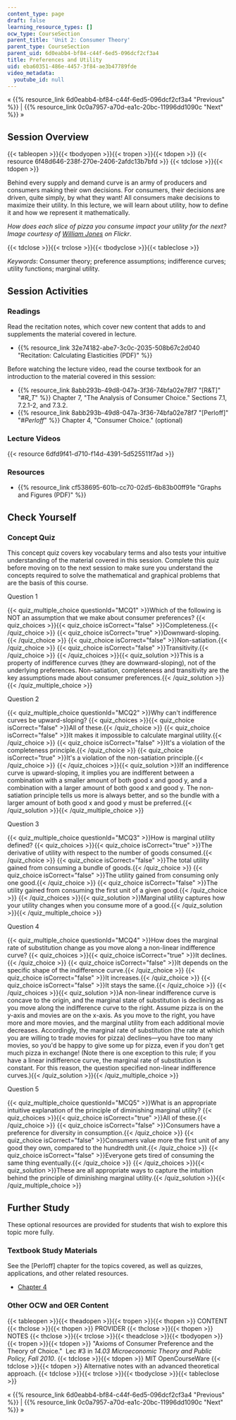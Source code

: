 ```yaml
---
content_type: page
draft: false
learning_resource_types: []
ocw_type: CourseSection
parent_title: 'Unit 2: Consumer Theory'
parent_type: CourseSection
parent_uid: 6d0eabb4-bf84-c44f-6ed5-096dcf2cf3a4
title: Preferences and Utility
uid: eba60351-486e-4457-3f84-ae3b47789fde
video_metadata:
  youtube_id: null
---
```

« {{% resource_link 6d0eabb4-bf84-c44f-6ed5-096dcf2cf3a4 "Previous" %}} | {{% resource_link 0c0a7957-a70d-ea1c-20bc-11996dd1090c "Next" %}} »

## Session Overview

{{< tableopen >}}{{< tbodyopen >}}{{< tropen >}}{{< tdopen >}}
{{< resource 6f48d646-238f-270e-2406-2afdc13b7bfd >}}
{{< tdclose >}}{{< tdopen >}}

Behind every supply and demand curve is an army of producers and consumers making their own decisions. For consumers, their decisions are driven, quite simply, by what they want! All consumers make decisions to maximize their utility. In this lecture, we will learn about utility, how to define it and how we represent it mathematically. 

_How does each slice of pizza you consume impact your utility for the next? Image courtesy of_ [_William Jones_](http://www.flickr.com/photos/fritish/3357925979/) _on Flickr_.

{{< tdclose >}}{{< trclose >}}{{< tbodyclose >}}{{< tableclose >}}

_Keywords_: Consumer theory; preference assumptions; indifference curves; utility functions; marginal utility.

## Session Activities

### Readings

Read the recitation notes, which cover new content that adds to and supplements the material covered in lecture.

- {{% resource_link 32e74182-abe7-3c0c-2035-508b67c2d040 "Recitation: Calculating Elasticities (PDF)" %}}

Before watching the lecture video, read the course textbook for an introduction to the material covered in this session:

- {{% resource_link 8abb293b-49d8-047a-3f36-74bfa02e78f7 "[R&T]" "#_R_T_" %}} Chapter 7, "The Analysis of Consumer Choice." Sections 7.1, 7.2.1-2, and 7.3.2.
- {{% resource_link 8abb293b-49d8-047a-3f36-74bfa02e78f7 "[Perloff]" "#_Perloff_" %}} Chapter 4, "Consumer Choice." (optional)

### Lecture Videos

{{< resource 6dfd9f41-d710-f14d-4391-5d525511f7ad >}}

### Resources

- {{% resource_link cf538695-601b-cc70-02d5-6b83b00ff91e "Graphs and Figures (PDF)" %}}

## Check Yourself

### Concept Quiz

This concept quiz covers key vocabulary terms and also tests your intuitive understanding of the material covered in this session. Complete this quiz before moving on to the next session to make sure you understand the concepts required to solve the mathematical and graphical problems that are the basis of this course.

Question 1

{{< quiz_multiple_choice questionId="MCQ1" >}}Which of the following is NOT an assumption that we make about consumer preferences? {{< quiz_choices >}}{{< quiz_choice isCorrect="false" >}}Completeness.{{< /quiz_choice >}} {{< quiz_choice isCorrect="true" >}}Downward-sloping.{{< /quiz_choice >}} {{< quiz_choice isCorrect="false" >}}Non-satiation.{{< /quiz_choice >}} {{< quiz_choice isCorrect="false" >}}Transitivity.{{< /quiz_choice >}} {{< /quiz_choices >}}{{< quiz_solution >}}This is a property of indifference curves (they are downward-sloping), not of the underlying preferences. Non-satiation, completeness and transitivity are the key assumptions made about consumer preferences.{{< /quiz_solution >}}{{< /quiz_multiple_choice >}}

Question 2

{{< quiz_multiple_choice questionId="MCQ2" >}}Why can't indifference curves be upward-sloping? {{< quiz_choices >}}{{< quiz_choice isCorrect="false" >}}All of these.{{< /quiz_choice >}} {{< quiz_choice isCorrect="false" >}}It makes it impossible to calculate marginal utility.{{< /quiz_choice >}} {{< quiz_choice isCorrect="false" >}}It's a violation of the completeness principle.{{< /quiz_choice >}} {{< quiz_choice isCorrect="true" >}}It's a violation of the non-satiation principle.{{< /quiz_choice >}} {{< /quiz_choices >}}{{< quiz_solution >}}If an indifference curve is upward-sloping, it implies you are indifferent between a combination with a smaller amount of both good x and good y, and a combination with a larger amount of both good x and good y. The non-satiation principle tells us more is always better, and so the bundle with a larger amount of both good x and good y must be preferred.{{< /quiz_solution >}}{{< /quiz_multiple_choice >}}

Question 3

{{< quiz_multiple_choice questionId="MCQ3" >}}How is marginal utility defined? {{< quiz_choices >}}{{< quiz_choice isCorrect="true" >}}The derivative of utility with respect to the number of goods consumed.{{< /quiz_choice >}} {{< quiz_choice isCorrect="false" >}}The total utility gained from consuming a bundle of goods.{{< /quiz_choice >}} {{< quiz_choice isCorrect="false" >}}The utility gained from consuming only one good.{{< /quiz_choice >}} {{< quiz_choice isCorrect="false" >}}The utility gained from consuming the first unit of a given good.{{< /quiz_choice >}} {{< /quiz_choices >}}{{< quiz_solution >}}Marginal utility captures how your utility changes when you consume more of a good.{{< /quiz_solution >}}{{< /quiz_multiple_choice >}}

Question 4

{{< quiz_multiple_choice questionId="MCQ4" >}}How does the marginal rate of substitution change as you move along a non-linear indifference curve? {{< quiz_choices >}}{{< quiz_choice isCorrect="true" >}}It declines.{{< /quiz_choice >}} {{< quiz_choice isCorrect="false" >}}It depends on the specific shape of the indifference curve.{{< /quiz_choice >}} {{< quiz_choice isCorrect="false" >}}It increases.{{< /quiz_choice >}} {{< quiz_choice isCorrect="false" >}}It stays the same.{{< /quiz_choice >}} {{< /quiz_choices >}}{{< quiz_solution >}}A non-linear indifference curve is concave to the origin, and the marginal state of substitution is declining as you move along the indifference curve to the right. Assume pizza is on the y-axis and movies are on the x-axis. As you move to the right, you have more and more movies, and the marginal utility from each additional movie decreases. Accordingly, the marginal rate of substitution (the rate at which you are willing to trade movies for pizza) declines—you have too many movies, so you'd be happy to give some up for pizza, even if you don't get much pizza in exchange! (Note there is one exception to this rule; if you have a linear indifference curve, the marginal rate of substitution is constant. For this reason, the question specified non-linear indifference curves.){{< /quiz_solution >}}{{< /quiz_multiple_choice >}}

Question 5

{{< quiz_multiple_choice questionId="MCQ5" >}}What is an appropriate intuitive explanation of the principle of diminishing marginal utility? {{< quiz_choices >}}{{< quiz_choice isCorrect="true" >}}All of these.{{< /quiz_choice >}} {{< quiz_choice isCorrect="false" >}}Consumers have a preference for diversity in consumption.{{< /quiz_choice >}} {{< quiz_choice isCorrect="false" >}}Consumers value more the first unit of any good they own, compared to the hundredth unit.{{< /quiz_choice >}} {{< quiz_choice isCorrect="false" >}}Everyone gets tired of consuming the same thing eventually.{{< /quiz_choice >}} {{< /quiz_choices >}}{{< quiz_solution >}}These are all appropriate ways to capture the intuition behind the principle of diminishing marginal utility.{{< /quiz_solution >}}{{< /quiz_multiple_choice >}}

## Further Study

These optional resources are provided for students that wish to explore this topic more fully.

### Textbook Study Materials

See the \[Perloff\] chapter for the topics covered, as well as quizzes, applications, and other related resources.

- [Chapter 4](http://faculty.bcitbusiness.ca/KevinW/6500/Perloff/04M_Perloff_8008884_02_Micro_C04.pdf)

### Other OCW and OER Content

{{< tableopen >}}{{< theadopen >}}{{< tropen >}}{{< thopen >}}
CONTENT
{{< thclose >}}{{< thopen >}}
PROVIDER
{{< thclose >}}{{< thopen >}}
NOTES
{{< thclose >}}{{< trclose >}}{{< theadclose >}}{{< tbodyopen >}}{{< tropen >}}{{< tdopen >}}
"Axioms of Consumer Preference and the Theory of Choice."  Lec #3 in _14.03 Microeconomic Theory and Public Policy, Fall 2010_.
{{< tdclose >}}{{< tdopen >}}
MIT OpenCourseWare
{{< tdclose >}}{{< tdopen >}}
Alternative notes with an advanced theoretical approach.
{{< tdclose >}}{{< trclose >}}{{< tbodyclose >}}{{< tableclose >}}

« {{% resource_link 6d0eabb4-bf84-c44f-6ed5-096dcf2cf3a4 "Previous" %}} | {{% resource_link 0c0a7957-a70d-ea1c-20bc-11996dd1090c "Next" %}} »